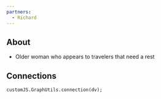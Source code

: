```yaml
---
partners:
  - Richard
---
```


## About

- Older woman who appears to travelers that need a rest

## Connections

```dataviewjs
customJS.GraphUtils.connection(dv);
```
